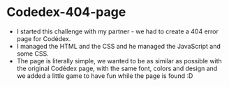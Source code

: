 # Codedex-404-page # 

* I started this challenge with my partner - we had to create a 404 error page for Codédex.
* I managed the HTML and the CSS and he managed the JavaScript and some CSS.
* The page is literally simple, we wanted to be as similar as possible with the original Codédex page, with the same font, colors and design and we added a little game to have fun while the page is found :D
